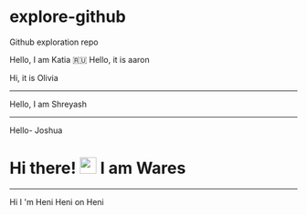 # explore-github
Github exploration repo

Hello, I am Katia 🇷🇺
Hello, it is aaron

Hi, it is Olivia

---

Hello, I am Shreyash 

---

Hello- Joshua

# Hi there! <img src="https://github.com/TheDudeThatCode/TheDudeThatCode/blob/master/Assets/Hi.gif" width="29px"> I am Wares

---

Hi I 'm Heni Heni on Heni

